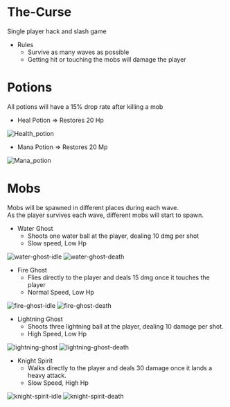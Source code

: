 # The-Curse
Single player hack and slash game
- Rules
  - Survive as many waves as possible
  - Getting hit or touching the mobs will damage the player 

# Potions 
All potions will have a 15% drop rate after killing a mob
- Heal Potion => Restores 20 Hp 

![Health_potion](https://user-images.githubusercontent.com/93504708/163419131-343559ec-45cf-43ab-ac08-5b4dbb9efe58.gif)

- Mana Potion => Restores 20 Mp

![Mana_potion](https://user-images.githubusercontent.com/93504708/163419139-d39d9287-2a6a-459f-a393-eafa5de16910.gif)

# Mobs
Mobs will be spawned in different places during each wave. <br>
As the player survives each wave, different mobs will start to spawn.
- Water Ghost
  - Shoots one water ball at the player, dealing 10 dmg per shot
  - Slow speed, Low Hp

![water-ghost-idle](https://user-images.githubusercontent.com/93504708/163418834-400d3980-296d-4f25-bce7-5716bcb5f61c.gif)
![water-ghost-death](https://user-images.githubusercontent.com/93504708/163432620-b9f5b1be-66b4-4642-8de4-0c2bc0d9ef09.gif)

- Fire Ghost
  - Flies directly to the player and deals 15 dmg once it touches the player
  - Normal Speed, Low Hp

![fire-ghost-idle](https://user-images.githubusercontent.com/93504708/163426311-e577deb9-72d7-4b7c-96cb-3aec25246d34.gif)
![fire-ghost-death](https://user-images.githubusercontent.com/93504708/163432149-782f9c7d-c3ea-4825-8116-c76213241b60.gif)

- Lightning Ghost
  - Shoots three lightning ball at the player, dealing 10 damage per shot.
  - High Speed, Low Hp

![lightning-ghost](https://user-images.githubusercontent.com/93504708/163508518-3eb75a3e-d208-4221-9fd9-c7538263525a.gif)
![lightning-ghost-death](https://user-images.githubusercontent.com/93504708/163511277-7673e7c3-0c68-4233-bad0-12de2f406cb7.gif)


- Knight Spirit
  - Walks directly to the player and deals 30 damage once it lands a heavy attack.
  - Slow Speed, High Hp
  
![knight-spirit-idle](https://user-images.githubusercontent.com/93504708/163541199-4b837828-8f46-448f-ac4f-30455c602d2e.gif)
![knight-spirit-death](https://user-images.githubusercontent.com/93504708/163541295-737a7ef4-9d68-42d4-831a-cd8bae7f7f24.gif)

